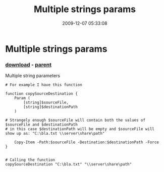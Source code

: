 ﻿---
pid:            1512
poster:         alanrenouf
title:          Multiple strings params
date:           2009-12-07 05:33:08
format:         posh
parent:         1511
parent:         1511

---

# Multiple strings params

### [download](1512.ps1) - [parent](1511.md)

Multiple string parameters

```posh
# For example I have this function

function copySourceDestination {
	Param (
	 	[string]$sourceFile,
		[string]$destinationPath
	)

# Strangely enough $sourceFile will contain both the values of $sourceFile and $destinationPath
# in this case $destinationPath will be empty and $sourceFile will show up as: "C:\bla.txt \\server\share\path"

	Copy-Item -Path:$sourceFile -Destination:$destinationPath -Force
}


# Calling the function
copySourceDestination "C:\bla.txt" "\\server\share\path"
```
